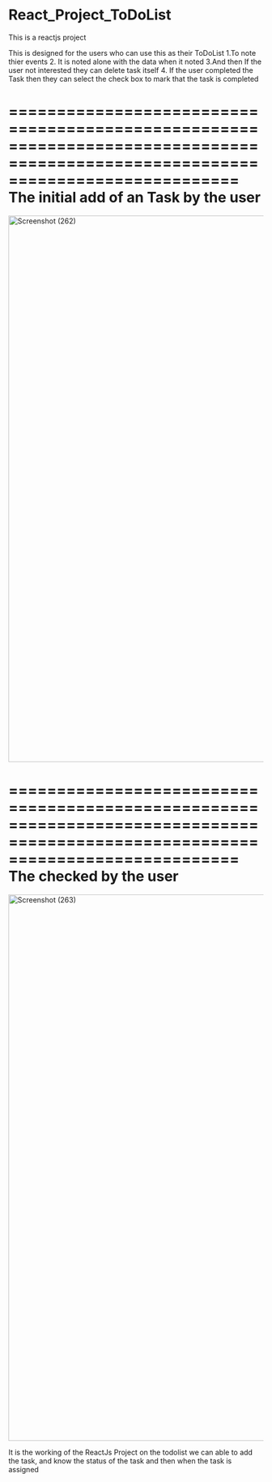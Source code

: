# React_Project_ToDoList
This is a reactjs project

This is designed for the users who can use this as their ToDoList 
  1.To note thier events
  2. It is noted alone with the data when it noted 
  3.And then If the user not interested they can delete task itself
  4. If the user completed the Task then they can select the check box to mark that the task is completed

  ================================================================================================================================
                                                The initial add of an Task by the user 
  ================================================================================================================================
  <img width="1920" height="1080" alt="Screenshot (262)" src="https://github.com/user-attachments/assets/4f0ae42a-4e25-4a8a-9ee8-c280be6a5d34" />

  
  ================================================================================================================================
                                                The checked by the user 
  ================================================================================================================================
  
<img width="1920" height="1080" alt="Screenshot (263)" src="https://github.com/user-attachments/assets/ffcbe346-49bc-4e3c-b0c9-6df60bf7c833" />


It is the working of the ReactJs Project on the todolist
we can able to add the task, and know the status of the task and then when the task is assigned 


  
  
  

